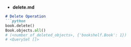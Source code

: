 
- **delete.md**
```markdown
# Delete Operation
```python
book.delete()
Book.objects.all()
# (<number_of_deleted_objects>, {'bookshelf.Book': 1})
# <QuerySet []>
